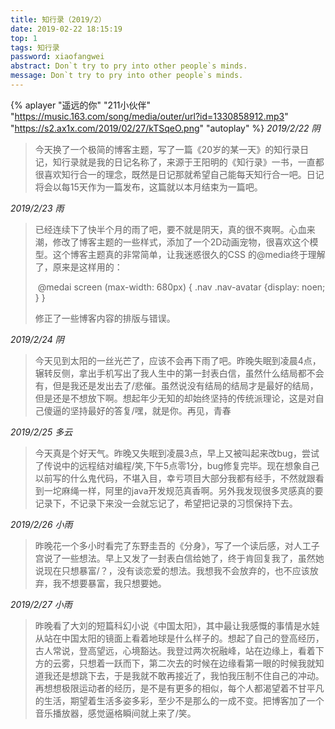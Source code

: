 ```yaml
---
title: 知行录（2019/2）
date: 2019-02-22 18:15:19
top: 1
tags: 知行录
password: xiaofangwei
abstract: Don`t try to pry into other people`s minds.
message: Don`t try to pry into other people`s minds.
---
```

{% aplayer "遥远的你" "211小伙伴" "https://music.163.com/song/media/outer/url?id=1330858912.mp3" "https://s2.ax1x.com/2019/02/27/kTSqeO.png" "autoplay" %}
*2019/2/22 阴*

> 今天换了一个极简的博客主题，写了一篇《20岁的某一天》的知行录日记，知行录就是我的日记名称了，来源于王阳明的《知行录》一书，一直都很喜欢知行合一的理念，既然是日记那就希望自己能每天知行合一吧。日记将会以每15天作为一篇发布，这篇就以本月结束为一篇吧。

*2019/2/23 雨*

> 已经连续下了快半个月的雨了吧，要不就是阴天，真的很不爽啊。心血来潮，修改了博客主题的一些样式，添加了一个2D动画宠物，很喜欢这个模型。这个博客主题真的非常简单，让我迷惑很久的CSS 的@media终于理解了，原来是这样用的：
>
> ​	@medai screen (max-width: 680px) {  .nav .nav-avatar {display: noen; } }
>
> 修正了一些博客内容的排版与错误。

*2019/2/24 阴*

> 今天见到太阳的一丝光芒了，应该不会再下雨了吧。昨晚失眠到凌晨4点，辗转反侧，拿出手机写出了我人生中的第一封表白信，虽然什么结局都不会有，但是我还是发出去了/悲催。虽然说没有结局的结局才是最好的结局，但是还是不想放下啊。想起年少无知的却始终坚持的传统派理论，这是对自己傻逼的坚持最好的答复/嘿，就是你。再见，青春

*2019/2/25 多云*

> 今天真是个好天气。昨晚又失眠到凌晨3点，早上又被叫起来改bug，尝试了传说中的远程结对编程/笑,下午5点零1分，bug修复完毕。现在想象自己以前写的什么鬼代码，不堪入目，幸亏项目大部分我都有经手，不然就跟看到一坨麻绳一样，阿里的java开发规范真香啊。另外我发现很多灵感真的要记录下，不记录下来没一会就忘记了，希望把记录的习惯保持下去。

*2019/2/26 小雨*

> 昨晚花一个多小时看完了东野圭吾的《分身》，写了一个读后感，对人工子宫说了一些想法。早上又发了一封表白信给她了，终于肯回复我了，虽然她说现在只想暴富/？，没有谈恋爱的想法。我想我不会放弃的，也不应该放弃，我不想要暴富，我只想要她。

*2019/2/27 小雨*

> 昨晚看了大刘的短篇科幻小说《中国太阳》，其中最让我感慨的事情是水娃从站在中国太阳的镜面上看着地球是什么样子的。想起了自己的登高经历，古人常说，登高望远，心境豁达。我登过两次祝融峰，站在边缘上，看着下方的云雾，只想着一跃而下，第二次去的时候在边缘看第一眼的时候我就知道我还是想跳下去，于是我就不敢再接近了，我怕我压制不住自己的冲动。再想想极限运动者的经历，是不是有更多的相似，每个人都渴望着不甘平凡的生活，期望着生活多姿多彩，至少不是那么的一成不变。把博客加了一个音乐播放器，感觉逼格瞬间就上来了/笑。